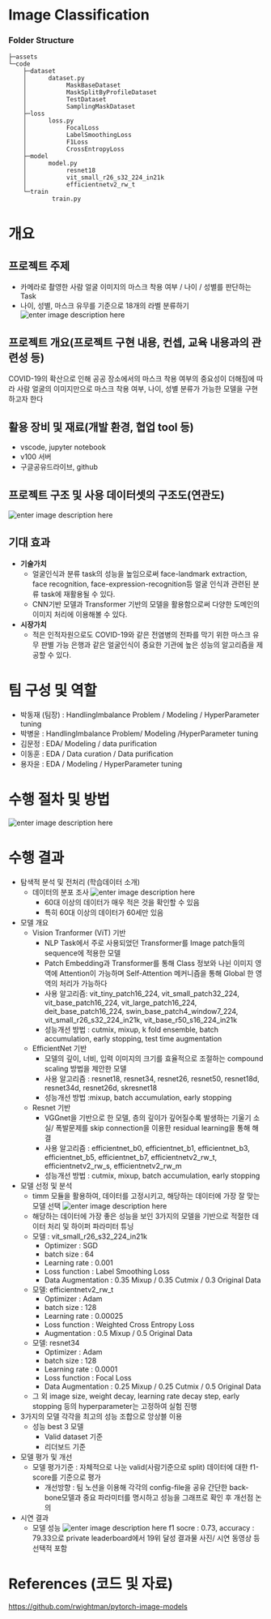 # Image Classification
### Folder Structure
```
├─assets
└─code
    ├─dataset
    │      dataset.py
	│			MaskBaseDataset
	│			MaskSplitByProfileDataset
	│			TestDataset
	│			SamplingMaskDataset
    ├─loss
    │      loss.py
	│			FocalLoss
	│			LabelSmoothingLoss
	│			F1Loss
	│			CrossEntropyLoss
    ├─model
    │      model.py
	│			resnet18
	│			vit_small_r26_s32_224_in21k
	│			efficientnetv2_rw_t
    └─train
            train.py
```
# 개요
## 프로젝트 주제
- 카메라로 촬영한 사람 얼굴 이미지의 마스크 착용 여부 / 나이 / 성별를 판단하는 Task
- 나이, 성별, 마스크 유무를 기준으로 18개의 라벨 분류하기
![enter image description here](https://github.com/boostcampaitech3/level1-image-classification-level1-recsys-07/blob/main/assets/1.png)
## 프로젝트 개요(프로젝트 구현 내용, 컨셉, 교육 내용과의 관련성 등)
COVID-19의 확산으로 인해 공공 장소에서의 마스크 착용 여부의 중요성이 더해짐에 따라 사람 얼굴의 이미지만으로 마스크 착용 여부, 나이, 성별 분류가 가능한 모델을 구현하고자 한다
## 활용 장비 및 재료(개발 환경, 협업 tool 등)
- vscode, jupyter notebook
- v100 서버
- 구글공유드라이브, github
## 프로젝트 구조 및 사용 데이터셋의 구조도(연관도)
![enter image description here](https://github.com/boostcampaitech3/level1-image-classification-level1-recsys-07/blob/main/assets/2.png)
## 기대 효과
- **기술가치**
	- 얼굴인식과 분류 task의 성능을 높임으로써 face-landmark extraction, face recognition, face-expression-recognition등 얼굴 인식과 관련된 분류 task에 재활용될 수 있다.
	- CNN기반 모델과 Transformer 기반의 모델을 활용함으로써 다양한 도메인의 이미지 처리에 이용해볼 수 있다.
- **시장가치**
	- 적은 인적자원으로도 COVID-19와 같은 전염병의 전파를 막기 위한 마스크 유무 판별 가능
	은행과 같은 얼굴인식이 중요한 기관에 높은 성능의 알고리즘을 제공할 수 있다.
# 팀 구성 및 역할
- 박동재 (팀장) : HandlingImbalance Problem / Modeling / HyperParameter tuning
- 박병윤 : HandlingImbalance Problem/ Modeling /HyperParameter tuning
- 김문정 :  EDA/ Modeling / data purification
- 이동훈 : EDA / Data curation /  Data purification
- 용자윤 : EDA / Modeling /  HyperParameter tuning
# 수행 절차 및 방법
![enter image description here](https://github.com/boostcampaitech3/level1-image-classification-level1-recsys-07/blob/main/assets/3.png)
# 수행 결과
- 탐색적 분석 및 전처리 (학습데이터 소개)
    - 데이터의 분포 조사
![enter image description here](https://github.com/boostcampaitech3/level1-image-classification-level1-recsys-07/blob/main/assets/image.png)
         - 60대 이상의 데이터가 매우 적은 것을 확인할 수 있음
         - 특히 60대 이상의 데이터가 60세만 있음
- 모델 개요
	- Vision Tranformer (ViT) 기반
		- NLP Task에서 주로 사용되었던 Transformer를 Image patch들의 sequence에 적용한 모델
		- Patch Embedding과 Transformer를 통해 Class 정보와 나뉜 이미지 영역에 Attention이 가능하며 Self-Attention 메커니즘을 통해 Global 한 영역의 처리가 가능하다
		- 사용 알고리즘: vit_tiny_patch16_224, vit_small_patch32_224, vit_base_patch16_224, vit_large_patch16_224, deit_base_patch16_224, swin_base_patch4_window7_224, vit_small_r26_s32_224_in21k, vit_base_r50_s16_224_in21k
		- 성능개선 방법 : cutmix, mixup, k fold ensemble, batch accumulation, early stopping, test time augmentation
	- EfficientNet 기반
		- 모델의 깊이, 너비, 입력 이미지의 크기를 효율적으로 조절하는 compound scaling 방법을 제안한 모델
		- 사용 알고리즘 : resnet18, resnet34, resnet26, resnet50, resnet18d, resnet34d, resnet26d, skresnet18
		- 성능개선 방법 :mixup, batch accumulation, early stopping
	- Resnet 기반
 		- VGGnet을 기반으로 한 모델, 층의 깊이가 깊어질수록 발생하는 기울기 소실/ 폭발문제를 skip connection을 이용한 residual learning을 통해 해결
		- 사용 알고리즘 : efficientnet_b0, efficientnet_b1, efficientnet_b3, efficientnet_b5, efficientnet_b7, efficientnetv2_rw_t, efficientnetv2_rw_s, efficientnetv2_rw_m
		- 성능개선 방법 : cutmix, mixup, batch accumulation, early stopping
- 모델 선정 및 분석
    - timm 모듈을 활용하여, 데이터를 고정시키고, 해당하는 데이터에 가장 잘 맞는 모델  선택
![enter image description here](https://github.com/boostcampaitech3/level1-image-classification-level1-recsys-07/blob/main/assets/7.png)
    - 해당하는 데이터에 가장 좋은 성능을 보인 3가지의 모델을 기반으로 적절한 데이터 처리 및 하이퍼 파라미터 튜닝
    - 모델 : vit_small_r26_s32_224_in21k
        - Optimizer : SGD
        - batch size : 64
        - Learning rate : 0.001
        - Loss function : Label Smoothing Loss
        - Data Augmentation : 0.35 Mixup / 0.35 Cutmix / 0.3 Original Data
    - 모델: efficientnetv2_rw_t
        - Optimizer : Adam
        - batch size : 128
        - Learning rate : 0.00025
        - Loss function : Weighted Cross Entropy Loss
        - Augmentation : 0.5 Mixup / 0.5 Original Data
    - 모델: resnet34
        - Optimizer : Adam
        - batch size : 128
        - Learning rate : 0.0001
        - Loss function : Focal Loss
        - Data Augmentation : 0.25 Mixup / 0.25 Cutmix / 0.5 Original Data
    - 그 외 image size, weight decay, learning rate decay step, early stopping 등의 hyperparameter는 고정하여 실험 진행
- 3가지의 모델 각각을 최고의 성능 조합으로 앙상블 이용
	- 성능 best 3 모델
		- Valid dataset 기준
		- 리더보드 기준
- 모델 평가 및 개선
	- 모델 평가기준 : 자체적으로 나눈 valid(사람기준으로 split) 데이터에 대한 f1-score를 기준으로 평가
		- 개선방향 : 팀 노션을 이용해 각각의 config-file을 공유 간단한 back-bone모델과 중요 파라미터를 명시하고 성능을 그래프로 확인 후 개선점 논의
- 시연 결과
    - 모델 성능
![enter image description here](https://github.com/boostcampaitech3/level1-image-classification-level1-recsys-07/blob/main/assets/8.png)
f1 socre : 0.73, accuracy : 79.33으로 private leaderboard에서 19위 달성
결과물 사진/ 시연 동영상 등 선택적 포함
# References (코드 및 자료)
https://github.com/rwightman/pytorch-image-models
